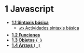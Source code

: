 # 1 Javascript

- [**1.1 Sintaxis básica**](./01_sintaxis.md)
    - [✍️ Actividades sintaxis básica](./011_actividades.md)
- [**1.2 Funciones**](./02_funciones.md)
- [**1.3 Objetos `{ }`**](./03_objetos.md)
- [**1.4 Arrays `[ ]`**](./04_arrays.md)
<!-- - [**1.5 Callbacks y Promesas**](./05_callbacks_promesas.md) -->
